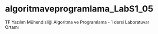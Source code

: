 # algoritmaveprogramlama_LabS1_05
TF Yazılım Mühendisliği Algoritma ve Programlama - 1 dersi Laboratuvar Ortamı
